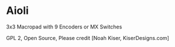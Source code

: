# Aioli
3x3 Macropad with 9 Encoders or MX Switches

GPL 2, Open Source, Please credit [Noah Kiser, KiserDesigns.com]
